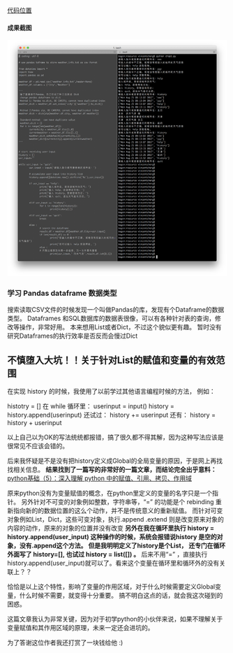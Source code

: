 
[代码位置](https://github.com/wchengvincent/Py101-004.git)

#### 成果截图
![](./screenshot.png)

### 学习 Pandas dataframe 数据类型

搜索读取CSV文件的时候发现一个叫做Pandas的库，发现有个Dataframe的数据类型。
Dataframes 和SQL数据库的数据表很像，可以有各种针对表的查询，修改等操作，非常好用。
本来想用List或者Dict，不过这个貌似更有趣。
暂时没有研究Dataframes的执行效率是否反而会慢过Dict

## 不慎堕入大坑！！关于针对List的赋值和变量的有效范围

在实现 history 的时候，我使用了以前学过其他语言编程时候的方法， 例如：


histotry = []
在 while 循环里：
        userinput = input()
        history = history.append(userinput)
        还试过：
         history += userinput
         还有：
         history = history + userinput

 
 以上自己以为OK的写法统统都报错，搞了很久都不得其解，因为这种写法应该是很常见不应该会错的。
 
 后来我怀疑是不是没有把history定义成Global的全局变量的原因，于是网上再找找相关信息。
 **结果找到了一篇写的非常好的一篇文章，而结论完全出乎意料：**
 [python基础（5）：深入理解 python 中的赋值、引用、拷贝、作用域](https://my.oschina.net/leejun2005/blog/145911)
 
 原来python没有为变量赋值的概念，在python里定义的变量的名字只是一个指针。
 另外针对不可变的对象例如整数，字符串等，“=” 的功能是个 rebinding 重新指向新的的数据位置的这么个动作，并不是传统意义的重新赋值。
 而针对可变对象例如List，Dict，这些可变对象，执行.append .extend 则是改变原来对象的内容的动作，原来的对象的位置并没有改变
 **另外在我在循环里执行 history = history.append(user_input) 这种操作的时候，系统会报错说history 是空的对象，没有.append这个方法。 但是我明明定义了history是个List， 还专门在循环外面写了 history=[], 也试过 history = list([]) 。** 后来不用“=” ，直接执行 history.append(user_input)就可以了。看来这个变量在循环里和循环外的没有关联上？？

 恰恰是以上这个特性，影响了变量的作用区域，对于什么时候需要定义Global变量，什么时候不需要，就变得十分重要。
 搞不明白这点的话，就会我这次碰到的困惑。
 
 这篇文章我认为非常关键，因为对于初学python的小伙伴来说，如果不理解关于变量赋值和其作用区域的原理，未来一定还会进坑的。
 
 为了答谢这位作者我还打赏了一块钱给他 :)
 
 
 
 


